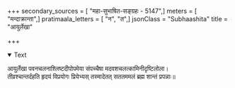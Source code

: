 +++
secondary_sources = [ "महा-सुभाषित-सङ्ग्रहः - 5147",]
meters = [ "मन्दाक्रान्ता",]
pratimaala_letters = [ "न", "त",]
jsonClass = "Subhaashita"
title = "आयुर्लेखा"

+++

<details open><summary>Text</summary>

आयुर्लेखा पवनचलनाश्लिष्टदीपोपमेया संपच्चैषा मदवशचलत्कामिनीदृष्टिलोला।  
तीव्रश्चान्तर्दहति हृदयं विप्रयोगः प्रियेभ्यस् तस्मादेतत् सततममलं ब्रह्म शान्तं प्रपन्नाः॥
</details>
